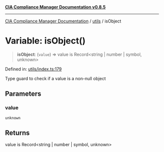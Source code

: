 [**CIA Compliance Manager Documentation v0.8.5**](../../README.md)

***

[CIA Compliance Manager Documentation](../../modules.md) / [utils](../README.md) / isObject

# Variable: isObject()

> **isObject**: (`value`) => value is Record\<string \| number \| symbol, unknown\>

Defined in: [utils/index.ts:179](https://github.com/Hack23/cia-compliance-manager/blob/b7c3bc9644fb5b9d82b5b184ba290206da25104b/src/utils/index.ts#L179)

Type guard to check if a value is a non-null object

## Parameters

### value

`unknown`

## Returns

value is Record\<string \| number \| symbol, unknown\>
